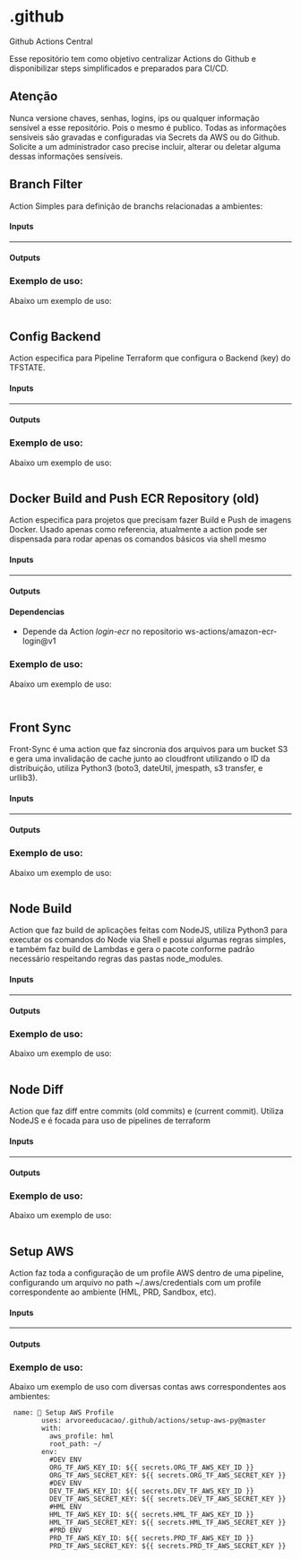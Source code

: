# .github
Github Actions Central 

Esse repositório tem como objetivo centralizar Actions do Github e disponibilizar steps simplificados e preparados para CI/CD.



## Atenção

Nunca versione chaves, senhas, logins, ips ou qualquer informação sensível a esse repositório. Pois o mesmo é publico. Todas as informações sensiveis são gravadas e configuradas via Secrets da AWS ou do Github. Solicite a um administrador caso precise incluir, alterar ou deletar alguma dessas informações sensíveis.


## Branch Filter

Action Simples para definição de branchs relacionadas a ambientes:


#### Inputs

-----

#### Outputs



### Exemplo de uso:

Abaixo um exemplo de uso:

```

```


## Config Backend

Action especifica para Pipeline Terraform que configura o Backend (key) do TFSTATE.



#### Inputs

-----

#### Outputs



### Exemplo de uso:

Abaixo um exemplo de uso:

```

```


## Docker Build and Push ECR Repository (old)

Action especifica para projetos que precisam fazer Build e Push de imagens Docker. 
Usado apenas como referencia, atualmente a action pode ser dispensada para rodar apenas os comandos básicos via shell mesmo

#### Inputs

-----

#### Outputs


#### Dependencias

* Depende da Action *login-ecr* no repositorio ws-actions/amazon-ecr-login@v1

### Exemplo de uso:

Abaixo um exemplo de uso:

```
      
```




## Front Sync

Front-Sync é uma action que faz sincronia dos arquivos para um bucket S3 e gera uma invalidação de cache junto ao cloudfront utilizando o ID da distribuição, utiliza Python3 (boto3, dateUtil, jmespath, s3 transfer, e urllib3).


#### Inputs

-----

#### Outputs



### Exemplo de uso:

Abaixo um exemplo de uso:

```

```



## Node Build

Action que faz build de aplicações feitas com NodeJS, utiliza Python3 para executar os comandos do Node via Shell e possui algumas regras simples, e também faz build de Lambdas e gera o pacote conforme padrão necessário respeitando regras das pastas node_modules.

#### Inputs

-----

#### Outputs



### Exemplo de uso:

Abaixo um exemplo de uso:

```

```



## Node Diff

Action que faz diff entre commits (old commits) e (current commit). Utiliza NodeJS e é focada para uso de pipelines de terraform

#### Inputs

-----

#### Outputs



### Exemplo de uso:

Abaixo um exemplo de uso:

```

```



## Setup AWS

Action faz toda a configuração de um profile AWS dentro de uma pipeline, configurando um arquivo no path ~/.aws/credentials com um profile correspondente ao ambiente (HML, PRD, Sandbox, etc).



#### Inputs

-----

#### Outputs



### Exemplo de uso:

Abaixo um exemplo de uso com diversas contas aws correspondentes aos ambientes:

```
 name: 🔐 Setup AWS Profile
        uses: arvoreeducacao/.github/actions/setup-aws-py@master
        with:
          aws_profile: hml
          root_path: ~/
        env:
          #DEV ENV
          ORG_TF_AWS_KEY_ID: ${{ secrets.ORG_TF_AWS_KEY_ID }}
          ORG_TF_AWS_SECRET_KEY: ${{ secrets.ORG_TF_AWS_SECRET_KEY }}
          #DEV ENV
          DEV_TF_AWS_KEY_ID: ${{ secrets.DEV_TF_AWS_KEY_ID }}
          DEV_TF_AWS_SECRET_KEY: ${{ secrets.DEV_TF_AWS_SECRET_KEY }}
          #HML ENV
          HML_TF_AWS_KEY_ID: ${{ secrets.HML_TF_AWS_KEY_ID }}
          HML_TF_AWS_SECRET_KEY: ${{ secrets.HML_TF_AWS_SECRET_KEY }}
          #PRD ENV
          PRD_TF_AWS_KEY_ID: ${{ secrets.PRD_TF_AWS_KEY_ID }}
          PRD_TF_AWS_SECRET_KEY: ${{ secrets.PRD_TF_AWS_SECRET_KEY }}
```



